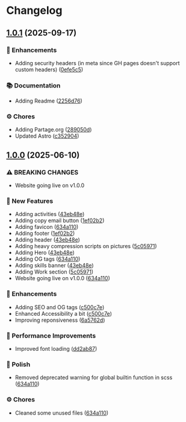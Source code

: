 # Changelog

## [1.0.1](https://github.com/Norbz/nc-portfolio-astro/compare/nc-portfolio-astro-v1.0.0...nc-portfolio-astro-v1.0.1) (2025-09-17)


### 💅 Enhancements

* Adding security headers (in meta since GH pages doesn't support custom headers) ([0efe5c5](https://github.com/Norbz/nc-portfolio-astro/commit/0efe5c5ec38d1d2345a16804e00824b861c8a46a))


### 📚 Documentation

* Adding Readme ([2256d76](https://github.com/Norbz/nc-portfolio-astro/commit/2256d76ff431dfa65c355e3f3be287069f77a558))


### ⚙️ Chores

* Adding Partage.org ([289050d](https://github.com/Norbz/nc-portfolio-astro/commit/289050dfa995169f5edd0d0778996220e6d06f1a))
* Updated Astro ([c352904](https://github.com/Norbz/nc-portfolio-astro/commit/c352904dd4d9a0ffd3b761460b5ef5f8b99242d9))

## [1.0.0](https://github.com/Norbz/nc-portfolio-astro/compare/nc-portfolio-astro-v0.0.1...nc-portfolio-astro-v1.0.0) (2025-06-10)


### ⚠ BREAKING CHANGES

* Website going live on v1.0.0

### 🚀 New Features

* Adding activities ([43eb48e](https://github.com/Norbz/nc-portfolio-astro/commit/43eb48eeb96868d18598cd7beba3b21398991ef9))
* Adding copy email button ([1ef02b2](https://github.com/Norbz/nc-portfolio-astro/commit/1ef02b24d17e9104d282a9ae1dfab3c3686b2173))
* Adding favicon ([634a110](https://github.com/Norbz/nc-portfolio-astro/commit/634a110e993f8bf5016b1de3c5962c680359832f))
* Adding footer ([1ef02b2](https://github.com/Norbz/nc-portfolio-astro/commit/1ef02b24d17e9104d282a9ae1dfab3c3686b2173))
* Adding header ([43eb48e](https://github.com/Norbz/nc-portfolio-astro/commit/43eb48eeb96868d18598cd7beba3b21398991ef9))
* Adding heavy compression scripts on pictures ([5c05971](https://github.com/Norbz/nc-portfolio-astro/commit/5c0597102aeeca4167b1af59e906ad4fdd116062))
* Adding Hero ([43eb48e](https://github.com/Norbz/nc-portfolio-astro/commit/43eb48eeb96868d18598cd7beba3b21398991ef9))
* Adding OG tags ([634a110](https://github.com/Norbz/nc-portfolio-astro/commit/634a110e993f8bf5016b1de3c5962c680359832f))
* Adding skills banner ([43eb48e](https://github.com/Norbz/nc-portfolio-astro/commit/43eb48eeb96868d18598cd7beba3b21398991ef9))
* Adding Work section ([5c05971](https://github.com/Norbz/nc-portfolio-astro/commit/5c0597102aeeca4167b1af59e906ad4fdd116062))
* Website going live on v1.0.0 ([634a110](https://github.com/Norbz/nc-portfolio-astro/commit/634a110e993f8bf5016b1de3c5962c680359832f))


### 💅 Enhancements

* Adding SEO and OG tags ([c500c7e](https://github.com/Norbz/nc-portfolio-astro/commit/c500c7eea2ab6ffec647292c3559602b1bd1daa3))
* Enhanced Accessibility a bit ([c500c7e](https://github.com/Norbz/nc-portfolio-astro/commit/c500c7eea2ab6ffec647292c3559602b1bd1daa3))
* Improving reponsiveness ([6a5762d](https://github.com/Norbz/nc-portfolio-astro/commit/6a5762d1e6c4b6fb5cad174702a17762b0e0e904))


### 🏃 Performance Improvements

* Improved font loading ([dd2ab87](https://github.com/Norbz/nc-portfolio-astro/commit/dd2ab8788cd4a9c67d8a05a6df70acf544b9bbac))


### 🎨 Polish

* Removed deprecated warning for global builtin function in scss ([634a110](https://github.com/Norbz/nc-portfolio-astro/commit/634a110e993f8bf5016b1de3c5962c680359832f))


### ⚙️ Chores

* Cleaned some unused files ([634a110](https://github.com/Norbz/nc-portfolio-astro/commit/634a110e993f8bf5016b1de3c5962c680359832f))
